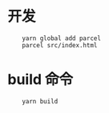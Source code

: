 # 开发


```
    yarn global add parcel
    parcel src/index.html
```


#  build 命令


```
    yarn build
```